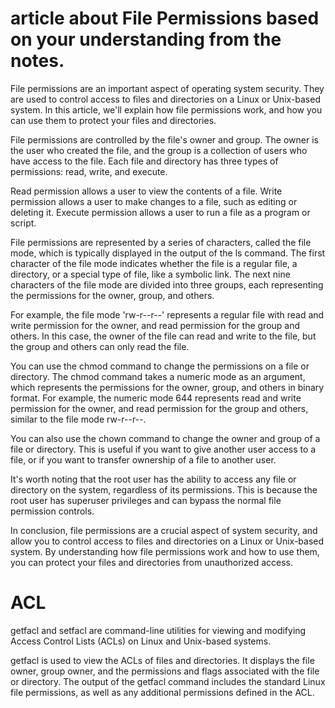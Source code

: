 # article about File Permissions based on your understanding from the notes.

File permissions are an important aspect of operating system security. They are used to control access to files and directories on a Linux or Unix-based system. In this article, we'll explain how file permissions work, and how you can use them to protect your files and directories.

File permissions are controlled by the file's owner and group. The owner is the user who created the file, and the group is a collection of users who have access to the file. Each file and directory has three types of permissions: read, write, and execute.

Read permission allows a user to view the contents of a file. Write permission allows a user to make changes to a file, such as editing or deleting it. Execute permission allows a user to run a file as a program or script.

File permissions are represented by a series of characters, called the file mode, which is typically displayed in the output of the ls command. The first character of the file mode indicates whether the file is a regular file, a directory, or a special type of file, like a symbolic link. The next nine characters of the file mode are divided into three groups, each representing the permissions for the owner, group, and others.

For example, the file mode 'rw-r--r--' represents a regular file with read and write permission for the owner, and read permission for the group and others. In this case, the owner of the file can read and write to the file, but the group and others can only read the file.

You can use the chmod command to change the permissions on a file or directory. The chmod command takes a numeric mode as an argument, which represents the permissions for the owner, group, and others in binary format. For example, the numeric mode 644 represents read and write permission for the owner, and read permission for the group and others, similar to the file mode rw-r--r--.

You can also use the chown command to change the owner and group of a file or directory. This is useful if you want to give another user access to a file, or if you want to transfer ownership of a file to another user.

It's worth noting that the root user has the ability to access any file or directory on the system, regardless of its permissions. This is because the root user has superuser privileges and can bypass the normal file permission controls.

In conclusion, file permissions are a crucial aspect of system security, and allow you to control access to files and directories on a Linux or Unix-based system. By understanding how file permissions work and how to use them, you can protect your files and directories from unauthorized access.


# ACL
getfacl and setfacl are command-line utilities for viewing and modifying Access Control Lists (ACLs) on Linux and Unix-based systems.

getfacl is used to view the ACLs of files and directories. It displays the file owner, group owner, and the permissions and flags associated with the file or directory. The output of the getfacl command includes the standard Linux file permissions, as well as any additional permissions defined in the ACL.
